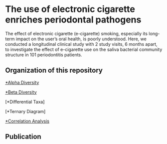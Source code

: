 # The use of electronic cigarette enriches periodontal pathogens 
The effect of electronic cigarette (e-cigarette) smoking, especially its long-term impact on the user’s oral health, is poorly understood. Here, we conducted a longitudinal clinical study with 2 study visits, 6 months apart, to investigate the effect of e-cigarette use on the saliva bacterial community structure in 101 periodontitis patients. 

 ## Organization of this repository
[*Alpha Diversity](https://github.com/Fangxi-Xu/E-cigarettes_Saliva_Microbiome/blob/main/Alpha_Diversity)

[*Beta Diversity](https://github.com/Fangxi-Xu/E-cigarettes_Saliva_Microbiome/tree/main/Beta_Diversity)

[*Differential Taxa]

[*Ternary Diagram]

[*Correlation Analysis](https://github.com/Fangxi-Xu/E-cigarettes_Saliva_Microbiome/tree/main/Correlation_analysis)

## Publication

